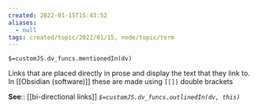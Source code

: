 ```yaml
---
created: 2022-01-15T15:43:52 
aliases:
  - null
tags: created/topic/2022/01/15, node/topic/term
---
```

`$=customJS.dv_funcs.mentionedIn(dv)`

Links that are placed directly in prose and display the text that they link to. In [[Obsidian (software)]] these are made using `[[]]` double brackets

**See**:: [[bi-directional links]]
*`$=customJS.dv_funcs.outlinedIn(dv, this)`*